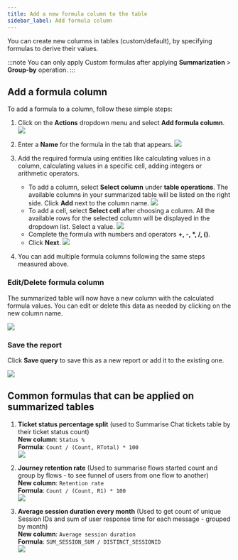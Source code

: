 ```yaml
---
title: Add a new formula column to the table 
sidebar_label: Add formula column  
---
```


You can create new columns in tables (custom/default), by specifying formulas to derive their values.


:::note
You can only apply Custom formulas after applying **Summarization** > **Group-by** operation. 
:::

## Add a formula column  

To add a formula to a column, follow these simple steps:

1. Click on the **Actions** dropdown menu and select **Add formula column**.
    ![](https://i.imgur.com/9YI7A27.png)
2. Enter a **Name** for the formula in the tab that appears.
    ![](https://hackmd.io/_uploads/BkRYoJqS3.png)
3. Add the required formula using entities like calculating values in a column, calculating values in a specific cell, adding integers or arithmetic operators.
    - To add a column, select **Select column** under **table operations**. The available columns in your summarized table will be listed on the right side. Click **Add** next to the column name.
    ![](https://hackmd.io/_uploads/rkgPsk5rn.png)
    - To add a cell, select **Select cell** after choosing a column. All the available rows for the selected column will be displayed in the dropdown list. Select a value.
    ![](https://hackmd.io/_uploads/ry64oJcr3.png)
    - Complete the formula with numbers and operators **+, -, *, /, ()**.
    - Click **Next**.
    ![](https://hackmd.io/_uploads/SkDlsk9B3.png)

4. You can add multiple formula columns following the same steps measured above. 

### Edit/Delete formula column

The summarized table will now have a new column with the calculated formula values. You can edit or delete this data as needed by clicking on the new column name.

![](https://i.imgur.com/Ru1zaDZ.png)

### Save the report 

Click **Save query** to save this as a new report or add it to the existing one. 

![](https://i.imgur.com/hoPwKin.png)


## Common formulas that can be applied on summarized tables

1. **Ticket status percentage split** (used to Summarise Chat tickets table by their ticket status count)      
**New column**: `Status %`     
**Formula**: `Count / (Count, RTotal) * 100`     
![](https://i.imgur.com/fQmaZzl.png)

2. **Journey retention rate** (Used to summarise flows started count and group by flows - to see funnel of users from one flow to another)     
**New column**: `Retention rate`     
**Formula**: `Count / (Count, R1) * 100`     
![](https://i.imgur.com/fKPKvKh.png)

3. **Average session duration every month** (Used to get count of unique Session IDs and sum of user response time for each message - grouped by month)     
**New column**: `Average session duration`     
**Formula**: `SUM_SESSION_SUM / DISTINCT_SESSIONID`     
![](https://i.imgur.com/FGREMwr.png)



